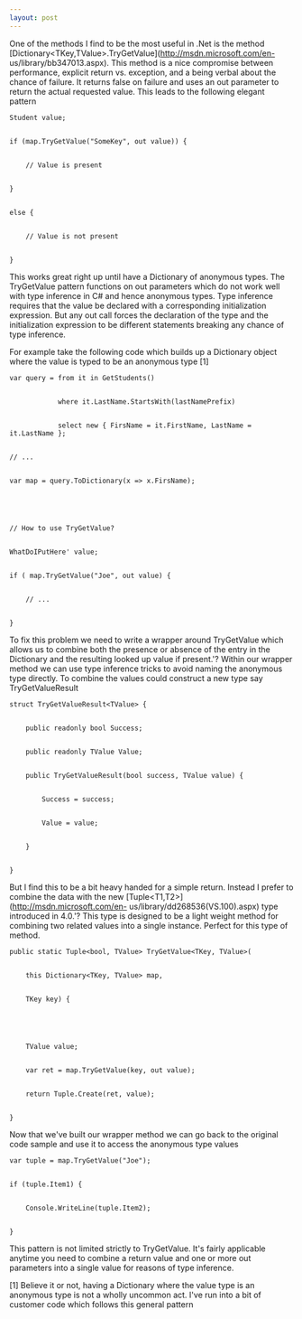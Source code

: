 ```yaml
---
layout: post
---
```

One of the methods I find to be the most useful in .Net is the method
[Dictionary<TKey,TValue>.TryGetValue](http://msdn.microsoft.com/en-
us/library/bb347013.aspx). This method is a nice compromise between
performance, explicit return vs. exception, and a being verbal about the
chance of failure. It returns false on failure and uses an out parameter to
return the actual requested value. This leads to the following elegant
pattern

    
    
    Student value;


    if (map.TryGetValue("SomeKey", out value)) {


        // Value is present


    }


    else {


        // Value is not present


    }

This works great right up until have a Dictionary of anonymous types. The
TryGetValue pattern functions on out parameters which do not work well with
type inference in C# and hence anonymous types. Type inference requires that
the value be declared with a corresponding initialization expression. But any
out call forces the declaration of the type and the initialization expression
to be different statements breaking any chance of type inference.

For example take the following code which builds up a Dictionary object where
the value is typed to be an anonymous type [1]

    
    
    var query = from it in GetStudents()


                where it.LastName.StartsWith(lastNamePrefix)


                select new { FirsName = it.FirstName, LastName = it.LastName };


    // ...


    var map = query.ToDictionary(x => x.FirsName);


    


    // How to use TryGetValue?  


    WhatDoIPutHere' value;


    if ( map.TryGetValue("Joe", out value) {


        // ...


    }

To fix this problem we need to write a wrapper around TryGetValue which allows
us to combine both the presence or absence of the entry in the Dictionary and
the resulting looked up value if present.'? Within our wrapper method we can
use type inference tricks to avoid naming the anonymous type directly. To
combine the values could construct a new type say TryGetValueResult<TValue>

    
    
    struct TryGetValueResult<TValue> {


        public readonly bool Success;


        public readonly TValue Value;


        public TryGetValueResult(bool success, TValue value) {


            Success = success;


            Value = value;


        }


    }

But I find this to be a bit heavy handed for a simple return. Instead I
prefer to combine the data with the new
[Tuple<T1,T2>](http://msdn.microsoft.com/en-
us/library/dd268536\(VS.100\).aspx) type introduced in 4.0.'? This type is
designed to be a light weight method for combining two related values into a
single instance. Perfect for this type of method.

    
    
    public static Tuple<bool, TValue> TryGetValue<TKey, TValue>(


        this Dictionary<TKey, TValue> map, 


        TKey key) {


    


        TValue value;


        var ret = map.TryGetValue(key, out value);


        return Tuple.Create(ret, value);


    }

Now that we've built our wrapper method we can go back to the original code
sample and use it to access the anonymous type values

    
    
    var tuple = map.TryGetValue("Joe");


    if (tuple.Item1) {


        Console.WriteLine(tuple.Item2);


    }

This pattern is not limited strictly to TryGetValue. It's fairly applicable
anytime you need to combine a return value and one or more out parameters into
a single value for reasons of type inference.



[1] Believe it or not, having a Dictionary where the value type is an
anonymous type is not a wholly uncommon act. I've run into a bit of customer
code which follows this general pattern

